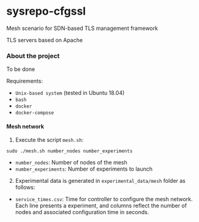 # sysrepo-cfgssl
Mesh scenario for SDN-based TLS management framework

TLS servers based on Apache

### About the project
To be done

Requirements:
* ```Unix-based system``` (tested in Ubuntu 18.04)
* ```bash```
* ```docker```
* ```docker-compose```


#### Mesh network

1. Execute the script ```mesh.sh```:
```
sudo ./mesh.sh number_nodes number_experiments
```
* ```number_nodes```: Number of nodes of the mesh
* ```number_experiments```: Number of experiments to launch

2. Experimental data is generated in ```experimental_data/mesh``` folder as follows:
* ```service_times.csv```: Time for controller to configure the mesh network. Each line presents a experiment, and columns reflect the number of nodes and associated configuration time in seconds.

